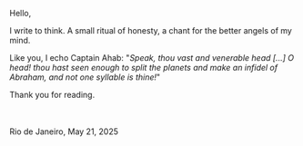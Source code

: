 Hello,

I write to think.
A small ritual of honesty,
a chant for the better angels of my mind.

Like you, I echo Captain Ahab:
"_Speak, thou vast and venerable head [...] O head! thou hast seen enough to split the planets and make an infidel of Abraham, and not one syllable is thine!_"

Thank you for reading.

<br><br>
Rio de Janeiro, May 21, 2025
